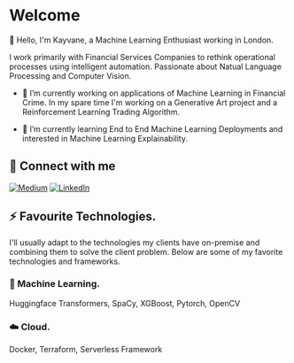 # Welcome

👋 Hello, I'm Kayvane, a Machine Learning Enthusiast working in London. 

I work primarily with Financial Services Companies to rethink operational processes using intelligent automation. Passionate about Natual Language Processing and Computer Vision. 

- 🔭 I’m currently working on applications of Machine Learning in Financial Crime. In my spare time I'm working on a Generative Art project and a Reinforcement Learning Trading Algorithm.

- 🌱 I’m currently learning End to End Machine Learning Deployments and interested in Machine Learning Explainability. 

## 🔗 Connect with me
<a href="https://medium.com/@kayvane.shakerifar" target="_blank"><img alt="Medium" src="https://img.shields.io/badge/medium-%2312100E.svg?&style=for-the-badge&logo=medium&logoColor=white" /></a>
<a href="https://linkedin.com/in/kayvane" target="_blank"><img alt="LinkedIn" src="https://img.shields.io/badge/linkedin-%230077B5.svg?&style=for-the-badge&logo=linkedin&logoColor=white" /></a>

## ⚡ Favourite Technologies.

I'll usually adapt to the technologies my clients have on-premise and combining them to solve the client problem. Below are some of my favorite technologies and frameworks. 

### 🤖 Machine Learning. 
Huggingface Transformers, SpaCy, XGBoost, Pytorch, OpenCV

### ☁️ Cloud. 
Docker, Terraform, Serverless Framework


